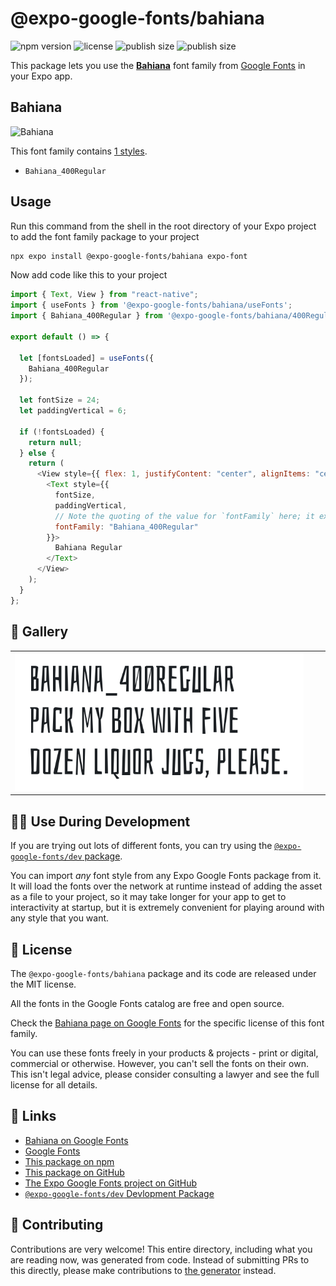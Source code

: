 # @expo-google-fonts/bahiana

![npm version](https://flat.badgen.net/npm/v/@expo-google-fonts/bahiana)
![license](https://flat.badgen.net/github/license/expo/google-fonts)
![publish size](https://flat.badgen.net/packagephobia/install/@expo-google-fonts/bahiana)
![publish size](https://flat.badgen.net/packagephobia/publish/@expo-google-fonts/bahiana)

This package lets you use the [**Bahiana**](https://fonts.google.com/specimen/Bahiana) font family from [Google Fonts](https://fonts.google.com/) in your Expo app.

## Bahiana

![Bahiana](./font-family.png)

This font family contains [1 styles](#-gallery).

- `Bahiana_400Regular`

## Usage

Run this command from the shell in the root directory of your Expo project to add the font family package to your project

```sh
npx expo install @expo-google-fonts/bahiana expo-font
```

Now add code like this to your project

```js
import { Text, View } from "react-native";
import { useFonts } from '@expo-google-fonts/bahiana/useFonts';
import { Bahiana_400Regular } from '@expo-google-fonts/bahiana/400Regular';

export default () => {

  let [fontsLoaded] = useFonts({
    Bahiana_400Regular
  });

  let fontSize = 24;
  let paddingVertical = 6;

  if (!fontsLoaded) {
    return null;
  } else {
    return (
      <View style={{ flex: 1, justifyContent: "center", alignItems: "center" }}>
        <Text style={{
          fontSize,
          paddingVertical,
          // Note the quoting of the value for `fontFamily` here; it expects a string!
          fontFamily: "Bahiana_400Regular"
        }}>
          Bahiana Regular
        </Text>
      </View>
    );
  }
};
```

## 🔡 Gallery


||||
|-|-|-|
|![Bahiana_400Regular](./400Regular/Bahiana_400Regular.ttf.png)||||


## 👩‍💻 Use During Development

If you are trying out lots of different fonts, you can try using the [`@expo-google-fonts/dev` package](https://github.com/expo/google-fonts/tree/master/font-packages/dev#readme).

You can import _any_ font style from any Expo Google Fonts package from it. It will load the fonts over the network at runtime instead of adding the asset as a file to your project, so it may take longer for your app to get to interactivity at startup, but it is extremely convenient for playing around with any style that you want.


## 📖 License

The `@expo-google-fonts/bahiana` package and its code are released under the MIT license.

All the fonts in the Google Fonts catalog are free and open source.

Check the [Bahiana page on Google Fonts](https://fonts.google.com/specimen/Bahiana) for the specific license of this font family.

You can use these fonts freely in your products & projects - print or digital, commercial or otherwise. However, you can't sell the fonts on their own. This isn't legal advice, please consider consulting a lawyer and see the full license for all details.

## 🔗 Links

- [Bahiana on Google Fonts](https://fonts.google.com/specimen/Bahiana)
- [Google Fonts](https://fonts.google.com/)
- [This package on npm](https://www.npmjs.com/package/@expo-google-fonts/bahiana)
- [This package on GitHub](https://github.com/expo/google-fonts/tree/master/font-packages/bahiana)
- [The Expo Google Fonts project on GitHub](https://github.com/expo/google-fonts)
- [`@expo-google-fonts/dev` Devlopment Package](https://github.com/expo/google-fonts/tree/master/font-packages/dev)

## 🤝 Contributing

Contributions are very welcome! This entire directory, including what you are reading now, was generated from code. Instead of submitting PRs to this directly, please make contributions to [the generator](https://github.com/expo/google-fonts/tree/master/packages/generator) instead.
